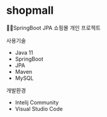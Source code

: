 # shopmall
:book::book:SpringBoot JPA 쇼핑몰 개인 프로젝트

사용기술
+ Java 11
+ SpringBoot
+ JPA
+ Maven
+ MySQL

개발환경
+ Intelij Community
+ Visual Studio Code
